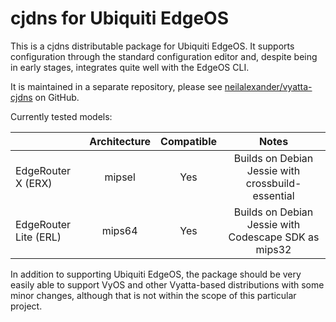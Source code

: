 # cjdns for Ubiquiti EdgeOS

This is a cjdns distributable package for Ubiquiti EdgeOS. It supports configuration through the standard configuration editor and, despite being in early stages, integrates quite well with the EdgeOS CLI.

It is maintained in a separate repository, please see [neilalexander/vyatta-cjdns](https://github.com/neilalexander/vyatta-cjdns) on GitHub. 

Currently tested models:

|                       | Architecture | Compatible |                      Notes                           |
|-----------------------|:------------:|:----------:|:----------------------------------------------------:|
|    EdgeRouter X (ERX) |    mipsel    |     Yes    | Builds on Debian Jessie with crossbuild-essential    |
| EdgeRouter Lite (ERL) |    mips64    |     Yes    | Builds on Debian Jessie with Codescape SDK as mips32 |

In addition to supporting Ubiquiti EdgeOS, the package should be very easily able to support VyOS and other Vyatta-based distributions with some minor changes, although that is not within the scope of this particular project.

